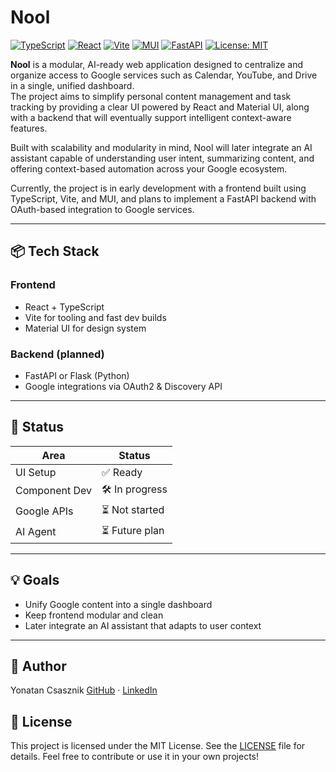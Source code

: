 # Nool
[![TypeScript](https://img.shields.io/badge/Language-TypeScript-3178C6?logo=typescript&logoColor=white)](https://www.typescriptlang.org/)
[![React](https://img.shields.io/badge/Frontend-React-61DAFB?logo=react&logoColor=black)](https://react.dev/)
[![Vite](https://img.shields.io/badge/Tooling-Vite-646CFF?logo=vite&logoColor=white)](https://vitejs.dev/)
[![MUI](https://img.shields.io/badge/UI-MUI-007FFF?logo=mui&logoColor=white)](https://mui.com/)
[![FastAPI](https://img.shields.io/badge/API-FastAPI-009688?logo=fastapi&logoColor=white)](https://fastapi.tiangolo.com/)
[![License: MIT](https://img.shields.io/badge/license-MIT-green.svg)](LICENSE)

**Nool** is a modular, AI-ready web application designed to centralize and organize access to Google services such as Calendar, YouTube, and Drive in a single, unified dashboard.  
The project aims to simplify personal content management and task tracking by providing a clear UI powered by React and Material UI, along with a backend that will eventually support intelligent context-aware features.

Built with scalability and modularity in mind, Nool will later integrate an AI assistant capable of understanding user intent, summarizing content, and offering context-based automation across your Google ecosystem.

Currently, the project is in early development with a frontend built using TypeScript, Vite, and MUI, and plans to implement a FastAPI backend with OAuth-based integration to Google services.

---

## 📦 Tech Stack

### Frontend
- React + TypeScript
- Vite for tooling and fast dev builds
- Material UI for design system

### Backend (planned)
- FastAPI or Flask (Python)
- Google integrations via OAuth2 & Discovery API

---

## 🚧 Status

| Area         | Status       |
|--------------|--------------|
| UI Setup     | ✅ Ready      |
| Component Dev| 🛠 In progress |
| Google APIs  | ⏳ Not started |
| AI Agent     | ⏳ Future plan|

---

## 💡 Goals

- Unify Google content into a single dashboard
- Keep frontend modular and clean
- Later integrate an AI assistant that adapts to user context

---

## 👤 Author

Yonatan Csasznik [GitHub](https://github.com/y0ncha) · [LinkedIn](https://www.linkedin.com/in/yonatan-csasznik-1b9293217)

## 📄 License
This project is licensed under the MIT License. See the [LICENSE](LICENSE) file for details.
Feel free to contribute or use it in your own projects!